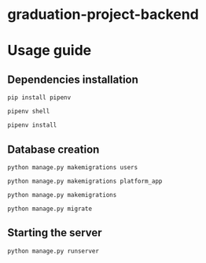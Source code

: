 # graduation-project-backend
# Usage guide
## Dependencies installation
```
pip install pipenv

pipenv shell

pipenv install
```
## Database creation
```
python manage.py makemigrations users

python manage.py makemigrations platform_app

python manage.py makemigrations

python manage.py migrate
```
## Starting the server
```
python manage.py runserver
```